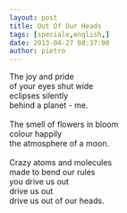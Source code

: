 ```yaml
---
layout: post
title: Out Of Our Heads
tags: [speciale,english,]
date: 2013-04-27 08:37:00
author: pietro
---
```

The joy and pride<br/>of your eyes shut wide<br/>eclipses silently<br/>behind a planet - me.<br/><br/>The smell of flowers in bloom<br/>colour happily<br/>the atmosphere of a moon.<br/><br/>Crazy atoms and molecules<br/>made to bend our rules<br/>you drive us out<br/>drive us out<br/>drive us out of our heads.
